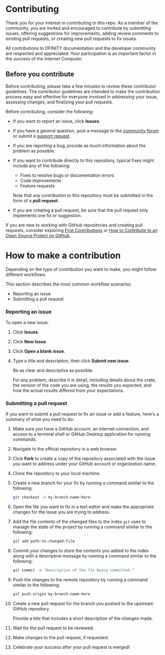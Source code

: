 # Contributing

Thank you for your interest in contributing to this repo. As a member of the community, you are invited and encouraged to contribute by submitting issues, offering suggestions for improvements, adding review comments to existing pull requests, or creating new pull requests to fix issues.

All contributions to DFINITY documentation and the developer community are respected and appreciated.
Your participation is an important factor in the success of the Internet Computer.

## Before you contribute

Before contributing, please take a few minutes to review these contributor guidelines.
The contributor guidelines are intended to make the contribution process easy and effective for everyone involved in addressing your issue, assessing changes, and finalizing your pull requests.

Before contributing, consider the following:

- If you want to report an issue, click **Issues**.

- If you have a general question, post a message to the [community forum](https://forum.dfinity.org/) or submit a [support request](mailto://support@dfinity.org).

- If you are reporting a bug, provide as much information about the problem as possible.

- If you want to contribute directly to this repository, typical fixes might include any of the following:

    - Fixes to resolve bugs or documentation errors
    - Code improvements
    - Feature requests

    Note that any contribution to this repository must be submitted in the form of a **pull request**.

- If you are creating a pull request, be sure that the pull request only implements one fix or suggestion.

If you are new to working with GitHub repositories and creating pull requests, consider exploring [First Contributions](https://github.com/firstcontributions/first-contributions) or [How to Contribute to an Open Source Project on GitHub](https://egghead.io/courses/how-to-contribute-to-an-open-source-project-on-github).

# How to make a contribution

Depending on the type of contribution you want to make, you might follow different workflows.

This section describes the most common workflow scenarios:

- Reporting an issue
- Submitting a pull request

### Reporting an issue

To open a new issue:

1. Click **Issues**.

1. Click **New Issue**.

1. Click **Open a blank issue**.

1. Type a title and description, then click **Submit new issue**.

    Be as clear and descriptive as possible.

    For any problem, describe it in detail, including details about the crate, the version of the code you are using, the results you expected, and how the actual results differed from your expectations.

### Submitting a pull request

If you want to submit a pull request to fix an issue or add a feature, here's a summary of what you need to do:

1. Make sure you have a GitHub account, an internet connection, and access to a terminal shell or GitHub Desktop application for running commands.

2. Navigate to the official repository in a web browser.

3. Click **Fork** to create a copy of the repository associated with the issue you want to address under your GitHub account or organization name.

4. Clone the repository to your local machine.

5. Create a new branch for your fix by running a command similar to the following:

    ```bash
    git checkout -b my-branch-name-here
    ```

6. Open the file you want to fix in a text editor and make the appropriate changes for the issue you are trying to address.

7. Add the file contents of the changed files to the index `git` uses to manage the state of the project by running a command similar to the following:

    ```bash
    git add path-to-changed-file
    ```
8. Commit your changes to store the contents you added to the index along with a descriptive message by running a command similar to the following:

    ```bash
    git commit -m "Description of the fix being committed."
    ```

9. Push the changes to the remote repository by running a command similar to the following:

    ```bash
    git push origin my-branch-name-here
    ```

10. Create a new pull request for the branch you pushed to the upstream GitHub repository.

    Provide a title that includes a short description of the changes made.

11. Wait for the pull request to be reviewed.

12. Make changes to the pull request, if requested.

13. Celebrate your success after your pull request is merged!